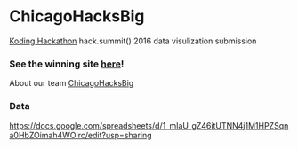# ChicagoHacksBig
[Koding Hackathon](https://www.koding.com/blog/2016-winners) hack.summit() 2016 data visulization submission

### See the winning site [here](http://169.53.128.212/)!

About our team [ChicagoHacksBig](http://www.chicagohacksbig.com/)

### Data
https://docs.google.com/spreadsheets/d/1_mIaU_gZ46itUTNN4j1M1HPZSqna0HbZOimah4WOlrc/edit?usp=sharing

